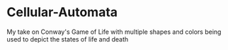 # Cellular-Automata
My take on Conway's Game of Life with multiple shapes and colors being used to depict the states of life and death
